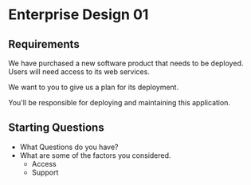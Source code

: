 # Enterprise Design 01

## Requirements

We have purchased a new software product that needs to be deployed. Users will need access to its web services.

We want to you to give us a plan for its deployment.

You'll be responsible for deploying and maintaining this application.

## Starting Questions

- What Questions do you have?
- What are some of the factors you considered.
  - Access
  - Support

